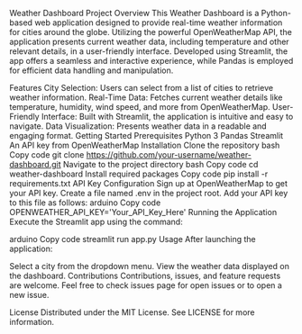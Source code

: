 Weather Dashboard
Project Overview
This Weather Dashboard is a Python-based web application designed to provide real-time weather information for cities around the globe. Utilizing the powerful OpenWeatherMap API, the application presents current weather data, including temperature and other relevant details, in a user-friendly interface. Developed using Streamlit, the app offers a seamless and interactive experience, while Pandas is employed for efficient data handling and manipulation.

Features
City Selection: Users can select from a list of cities to retrieve weather information.
Real-Time Data: Fetches current weather details like temperature, humidity, wind speed, and more from OpenWeatherMap.
User-Friendly Interface: Built with Streamlit, the application is intuitive and easy to navigate.
Data Visualization: Presents weather data in a readable and engaging format.
Getting Started
Prerequisites
Python 3
Pandas
Streamlit
An API key from OpenWeatherMap
Installation
Clone the repository
bash
Copy code
git clone https://github.com/your-username/weather-dashboard.git
Navigate to the project directory
bash
Copy code
cd weather-dashboard
Install required packages
Copy code
pip install -r requirements.txt
API Key Configuration
Sign up at OpenWeatherMap to get your API key.
Create a file named .env in the project root.
Add your API key to this file as follows:
arduino
Copy code
OPENWEATHER_API_KEY='Your_API_Key_Here'
Running the Application
Execute the Streamlit app using the command:

arduino
Copy code
streamlit run app.py
Usage
After launching the application:

Select a city from the dropdown menu.
View the weather data displayed on the dashboard.
Contributions
Contributions, issues, and feature requests are welcome. Feel free to check issues page for open issues or to open a new issue.

License
Distributed under the MIT License. See LICENSE for more information.

